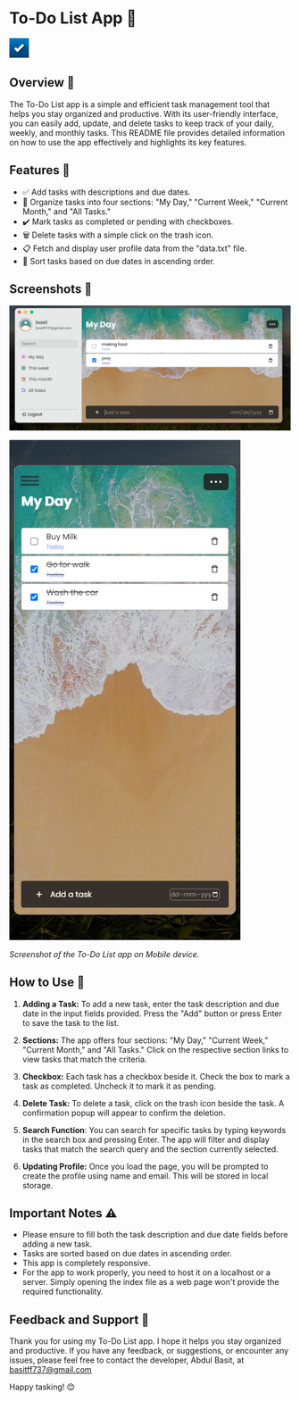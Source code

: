 # To-Do List App 📝

<img src="img/ico.png" alt="To-Do List App" width="35" height="35">

## Overview 🌟

The To-Do List app is a simple and efficient task management tool that helps you stay organized and productive. With its user-friendly interface, you can easily add, update, and delete tasks to keep track of your daily, weekly, and monthly tasks. This README file provides detailed information on how to use the app effectively and highlights its key features.

## Features 🚀

- ✅ Add tasks with descriptions and due dates.
- 📅 Organize tasks into four sections: "My Day," "Current Week," "Current Month," and "All Tasks."
- ✔️ Mark tasks as completed or pending with checkboxes.
- 🗑️ Delete tasks with a simple click on the trash icon.
- 📋 Fetch and display user profile data from the "data.txt" file.
- 🔢 Sort tasks based on due dates in ascending order.

## Screenshots 📸
![screenshot](screenshots/capture.png)

![Screenshot 1](screenshots/Screenshot_6.png)

*Screenshot of the To-Do List app on Mobile device.*

## How to Use 📖

1. **Adding a Task:** To add a new task, enter the task description and due date in the input fields provided. Press the "Add" button or press Enter to save the task to the list.

2. **Sections:** The app offers four sections: "My Day," "Current Week," "Current Month," and "All Tasks." Click on the respective section links to view tasks that match the criteria.

3. **Checkbox:** Each task has a checkbox beside it. Check the box to mark a task as completed. Uncheck it to mark it as pending.

4. **Delete Task:** To delete a task, click on the trash icon beside the task. A confirmation popup will appear to confirm the deletion.

5. **Search Function**: You can search for specific tasks by typing keywords in the search box and pressing Enter. The app will filter and display tasks that match the search query and the section currently selected.

6. **Updating Profile:** Once you load the page, you will be prompted to create the profile using name and email. This will be stored in local storage.

## Important Notes ⚠️


- Please ensure to fill both the task description and due date fields before adding a new task.
- Tasks are sorted based on due dates in ascending order.
- This app is completely responsive.
- For the app to work properly, you need to host it on a localhost or a server. Simply opening the index file as a web page won't provide the required functionality.



## Feedback and Support 💌

Thank you for using my To-Do List app. I hope it helps you stay organized and productive. If you have any feedback, or suggestions, or encounter any issues, please feel free to contact the developer, Abdul Basit, at basitff737@gmail.com

Happy tasking! 😊
